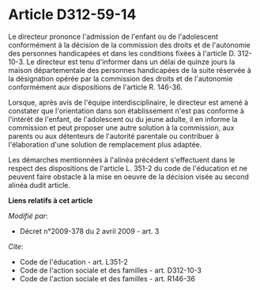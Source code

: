 # Article D312-59-14

Le directeur prononce l'admission de l'enfant ou de l'adolescent conformément à la décision de la commission des droits et de
l'autonomie des personnes handicapées et dans les conditions fixées à l'article D. 312-10-3. Le directeur est tenu d'informer
dans un délai de quinze jours la maison départementale des personnes handicapées de la suite réservée à la désignation opérée
par la commission des droits et de l'autonomie conformément aux dispositions de l'article R. 146-36. 

Lorsque, après avis de l'équipe interdisciplinaire, le directeur est amené à constater que l'orientation dans son
établissement n'est pas conforme à l'intérêt de l'enfant, de l'adolescent ou du jeune adulte, il en informe la commission et
peut proposer une autre solution à la commission, aux parents ou aux détenteurs de l'autorité parentale ou contribuer à
l'élaboration d'une solution de remplacement plus adaptée. 

Les démarches mentionnées à l'alinéa précédent s'effectuent dans le respect des dispositions de l'article L. 351-2 du code de
l'éducation et ne peuvent faire obstacle à la mise en oeuvre de la décision visée au second alinéa dudit article.

**Liens relatifs à cet article**

_Modifié par_:

  - Décret n°2009-378 du 2 avril 2009 - art. 3

_Cite_:

  - Code de l'éducation - art. L351-2
  - Code de l'action sociale et des familles - art. D312-10-3
  - Code de l'action sociale et des familles - art. R146-36

